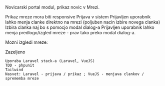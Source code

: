 Novicarski portal modul, prikaz novic v Mrezi.

Prikaz mreze mora biti responsive
Prijava v sistem
Prijavljen uporabnik lahko menja clanke direktno na mrezi (poljuben nacin izbire novega clanka)
Izbira clanka naj bo s pomocjo modal dialog-a
Prijavljen uporabnik lahko menja predlogo/izgled mreze - prav tako preko modal dialog-a. 

Mozni izgledi mreze: 


Zazeljeno

    Uporaba Laravel stack-a (Laravel, VueJS)
    TDD - phpunit
    Tailwind
    Nasvet: Laravel - prijava / prikaz ; VueJS - menjava clankov / sprememba mreze


